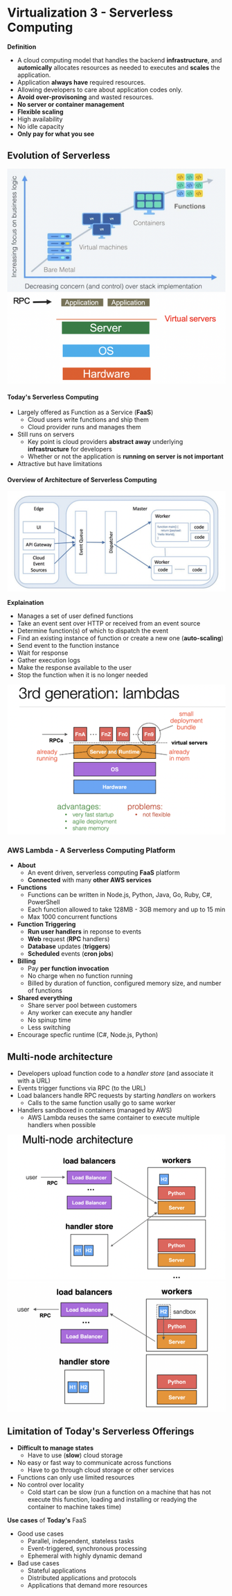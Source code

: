 # Virtualization 3 - Serverless Computing

**Definition** 
- A cloud computing model that handles the backend **infrastructure**, and **automically** allocates resources as needed to executes and **scales** the application. 
- Application **always have** required resources. 
- Allowing developers to care about application codes only. 
- **Avoid over-provisoning** and wasted resources. 
- **No server or container management**
- **Flexible scaling**
- High availability 
- No idle capacity
- **Only pay for what you see**



## Evolution of Serverless

![](./images/5.png)
![](images/6.png)



#### Today's Serverless Computing

- Largely offered as Function as a Service (**FaaS**)
  - Cloud users write functions and ship them
  - Cloud provider runs and manages them
- Still runs on servers
  - Key point is cloud providers **abstract away** underlying **infrastructure** for developers
  - Whether or not the application is **running on server is not important**
- Attractive but have limitations


#### Overview of Architecture of Serverless Computing
  ![](images/7.png)

**Explaination**

- Manages a set of user defined functions
- Take an event sent over HTTP or received from an event source
- Determine function(s) of which to dispatch the event
- Find an existing instance of function or create a new one (**auto-scaling**)
- Send event to the function instance
- Wait for response
- Gather execution logs
- Make the response available to the user
- Stop the function when it is no longer needed

![](images/8.png)


### AWS Lambda - A Serverless Computing Platform

- **About**
  - An event driven, serverless computing **FaaS** platform 
  - **Connected** with many **other AWS services**
- **Functions**
  - Functions can be written in Node.js, Python, Java, Go, Ruby, C#, PowerShell
  - Each function allowed to take 128MB - 3GB memory and up to 15 min
  - Max 1000 concurrent functions
- **Function Triggering**
  - **Run user handlers** in reponse to events
  - **Web** request (**RPC** handlers)
  - **Database** updates (**triggers**)
  - **Scheduled** events (**cron jobs**)
- **Billing**
  - Pay **per function invocation**
  - No charge when no function running
  - Billed by duration of function, configured memory size, and number of functions
- **Shared everything**
  - Share server pool between customers
  - Any worker can execute any handler
  - No spinup time
  - Less switching
- Encourage specfic runtime (C#, Node.js, Python)



## Multi-node architecture
- Developers upload function code to a *handler store* (and associate it with a URL)
- Events trigger functions via RPC (to the URL)
- Load balancers handle RPC requests by starting *handlers* on workers
  - Calls to the same function usally go to same worker
- Handlers sandboxed in containers (managed by AWS)
  - AWS Lambda reuses the same container to execute multiple handlers when possible

![](images/9.png)
![](images/10.png)


## Limitation of Today's Serverless Offerings
- **Difficult to manage states**
  - Have to use (**slow**) cloud storage
- No easy or fast way to communicate across functions
  - Have to go through cloud storage or other services
- Functions can only use limited resources
- No control over locality
  - Cold start can be slow (run a function on a machine that has not execute this function, loading and installing or readying the container to machine takes time)

**Use cases** of **Today's** FaaS

- Good use cases
  - Parallel, independent, stateless tasks
  - Event-triggered, synchronous processing
  - Ephemeral with highly dynamic demand
- Bad use cases
  - Stateful applications
  - Distributed applications and protocols
  - Applications that demand more resources